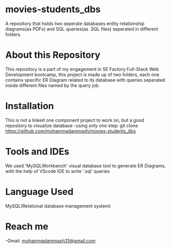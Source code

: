 # movies-students_dbs
A repository that holds two seperate databases entity relationship diagrams(as PDFs) and SQL queries(as .SQL files) seperated in different folders.

# About this Repository
This repository is a part of my engagement in SE Factory Full-Stack Web Development bootcamp, this project is made up of two folders, each one contains specific ER Diagram related to its database with queries seperated inside different files named by the query job.

# Installation
This is not a linked one component project to work on, but a good repository to visualize database
-using only one step:
git clone https://github.com/mohammadammash/movies-students_dbs

# Tools and IDEs
We used 'MySQLWorkbench' visual database tool to generate ER Diagrams, with the help of VScode IDE to write '.sql' queries

# Language Used
MySQL(Relational database management system)

# Reach me
-Gmail: mohammadammash31@gmail.com
